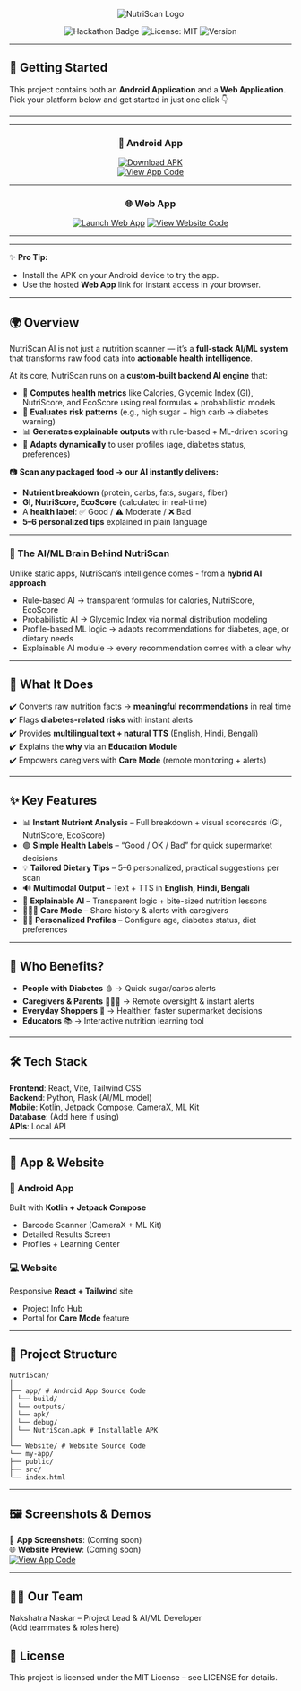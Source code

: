 <!-- # 🍏 NutriScan AI — Your Intelligent Food Evaluator   -->

<div align="center">

![NutriScan Logo](https://i.ibb.co/LhDjnjmG/Nutri-Scan-Banner.png)

![Hackathon Badge](https://img.shields.io/badge/Hackathon-Ready-brightgreen) 
![License: MIT](https://img.shields.io/badge/License-MIT-blue.svg) 
![Version](https://img.shields.io/badge/Version-1.0.0-orange)

</div>


---

## 🚀 Getting Started  

This project contains both an **Android Application** and a **Web Application**.  
Pick your platform below and get started in just one click 👇  

---

---

<div align="center">

### 📱 Android App  

[![Download APK](https://img.shields.io/badge/⬇️_Download-APK-success?style=for-the-badge&logo=android)](app/build/outputs/apk/debug/NutriScan.apk)  
[![View App Code](https://img.shields.io/badge/💻_View-App_Code-brightgreen?style=for-the-badge&logo=kotlin)](app/)  

</div>

---

<div align="center">

### 🌐 Web App  

[![Launch Web App](https://img.shields.io/badge/🚀_Launch-Web_App-blue?style=for-the-badge&logo=google-chrome)]([https://your-hosted-website-link.com](https://nutri-scan-ai-azure.vercel.app/))  
[![View Website Code](https://img.shields.io/badge/💻_View-Website_Code-lightgrey?style=for-the-badge&logo=react)](Website/)  

</div>

---


---

✨ **Pro Tip:**  
- Install the APK on your Android device to try the app.  
- Use the hosted **Web App** link for instant access in your browser.  


---

## 🌍 Overview  

NutriScan AI is not just a nutrition scanner — it’s a **full-stack AI/ML system** that transforms raw food data into **actionable health intelligence**.  

At its core, NutriScan runs on a **custom-built backend AI engine** that:  
- 🧮 **Computes health metrics** like Calories, Glycemic Index (GI), NutriScore, and EcoScore using real formulas + probabilistic models  
- 🧠 **Evaluates risk patterns** (e.g., high sugar + high carb → diabetes warning)  
- 📊 **Generates explainable outputs** with rule-based + ML-driven scoring  
- 🔄 **Adapts dynamically** to user profiles (age, diabetes status, preferences)  

📷 **Scan any packaged food → our AI instantly delivers:**  
- **Nutrient breakdown** (protein, carbs, fats, sugars, fiber)  
- **GI, NutriScore, EcoScore** (calculated in real-time)  
- A **health label**: ✅ Good / ⚠️ Moderate / ❌ Bad  
- **5–6 personalized tips** explained in plain language  

---

### 🧠 The AI/ML Brain Behind NutriScan  
Unlike static apps, NutriScan’s intelligence comes - from a **hybrid AI approach**:  
- Rule-based AI → transparent formulas for calories, NutriScore, EcoScore
- Probabilistic AI → Glycemic Index via normal distribution modeling
- Profile-based ML logic → adapts recommendations for diabetes, age, or dietary needs
- Explainable AI module → every recommendation comes with a clear why
---

## 🚀 What It Does  

✔️ Converts raw nutrition facts → **meaningful recommendations** in real time  
✔️ Flags **diabetes-related risks** with instant alerts  
✔️ Provides **multilingual text + natural TTS** (English, Hindi, Bengali)  
✔️ Explains the **why** via an **Education Module**  
✔️ Empowers caregivers with **Care Mode** (remote monitoring + alerts)  

---

## ✨ Key Features  

- 📊 **Instant Nutrient Analysis** – Full breakdown + visual scorecards (GI, NutriScore, EcoScore)  
- 🟢 **Simple Health Labels** – “Good / OK / Bad” for quick supermarket decisions  
- 💡 **Tailored Dietary Tips** – 5–6 personalized, practical suggestions per scan  
- 🔊 **Multimodal Output** – Text + TTS in **English, Hindi, Bengali**  
- 🔎 **Explainable AI** – Transparent logic + bite-sized nutrition lessons  
- 👨‍👩‍👧 **Care Mode** – Share history & alerts with caregivers  
- 🧑‍⚕️ **Personalized Profiles** – Configure age, diabetes status, diet preferences  

---

## 👥 Who Benefits?  

- **People with Diabetes** 🩸 → Quick sugar/carbs alerts  
- **Caregivers & Parents** 👨‍👩‍👧 → Remote oversight & instant alerts  
- **Everyday Shoppers** 🛒 → Healthier, faster supermarket decisions  
- **Educators** 📚 → Interactive nutrition learning tool  

---

## 🛠️ Tech Stack  

**Frontend**: React, Vite, Tailwind CSS  
**Backend**: Python, Flask (AI/ML model)  
**Mobile**: Kotlin, Jetpack Compose, CameraX, ML Kit  
**Database**: (Add here if using)  
**APIs**: Local API  

---

## 📱 App & Website  

### 📲 Android App  
Built with **Kotlin + Jetpack Compose**  
- Barcode Scanner (CameraX + ML Kit)  
- Detailed Results Screen  
- Profiles + Learning Center  

### 💻 Website  
Responsive **React + Tailwind** site  
- Project Info Hub  
- Portal for **Care Mode** feature  


---

## 📂 Project Structure  
```
NutriScan/
│
├── app/ # Android App Source Code
│ └── build/
│ └── outputs/
│ └── apk/
│ └── debug/
│ └── NutriScan.apk # Installable APK
│
└── Website/ # Website Source Code
└── my-app/
├── public/
├── src/
└── index.html
```
---

## 🖼️ Screenshots & Demos  

📱 **App Screenshots**: (Coming soon)  
🌐 **Website Preview**: (Coming soon)  
<centre> [![View App Code](https://img.shields.io/badge/View-DEMO-brightgreen?style=for-the-badge&logo=youtube)](app/) <!-- Replace with real link -->  

---

## 👨‍💻 Our Team<br>
Nakshatra Naskar – Project Lead & AI/ML Developer<br>
(Add teammates & roles here)

## 📜 License
This project is licensed under the MIT License – see LICENSE
 for details.
